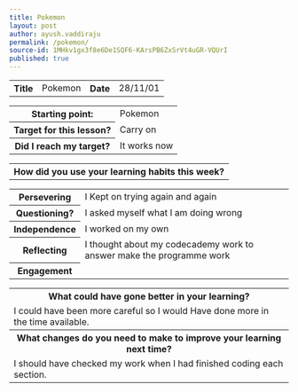 ```yaml
---
title: Pokemon
layout: post
author: ayush.vaddiraju
permalink: /pokemon/
source-id: 1MHkv1gx3f8e6De1SQF6-KArsPB6ZxSrVt4uGR-VQUrI
published: true
---
```

<table>
  <tr>
    <th>Title</th>
    <td>Pokemon</td>
    <th>Date</th>
    <td>28/11/01</td>
  </tr>
</table>


<table>
  <tr>
    <th>Starting point:</th>
    <td>Pokemon</td>
  </tr>
  <tr>
    <th>Target for this lesson?</th>
    <td>Carry on</td>
  </tr>
  <tr>
    <th>Did I reach my target? </th>
    <td>It works now</td>
  </tr>
</table>


<table>
  <tr>
    <th>How did you use your learning habits this week?</th>
  </tr>
</table>


<table>
  <tr>
    <th>Persevering</th>
    <td>I Kept on trying again and again</td>
  </tr>
  <tr>
    <th>Questioning?</th>
    <td>I asked myself what I am doing wrong</td>
  </tr>
  <tr>
    <th>Independence</th>
    <td>I worked on my own</td>
  </tr>
  <tr>
    <th>Reflecting</th>
    <td>I thought about my codecademy work to answer make the programme work</td>
  </tr>
  <tr>
    <th>Engagement</th>
    <td></td>
  </tr>
</table>


<table>
  <tr>
    <th>What could have gone better in your learning?</th>
  </tr>
  <tr>
    <td>I could have been more careful so I would Have done more in the time available.</td>
  </tr>
  <tr>
    <th>What changes do you need to make to improve your learning next time?</th>
  </tr>
  <tr>
    <td>I should have checked my work when I had finished coding each section.</td>
  </tr>
</table>


